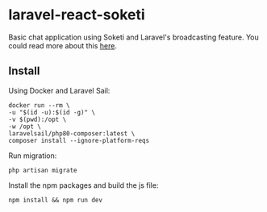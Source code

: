 # laravel-react-soketi
Basic chat application using Soketi and Laravel's broadcasting feature.
You could read more about this [here](). 

## Install
Using Docker and Laravel Sail:

```shell
docker run --rm \
-u "$(id -u):$(id -g)" \
-v $(pwd):/opt \
-w /opt \
laravelsail/php80-composer:latest \
composer install --ignore-platform-reqs
```

Run migration:
```shell
php artisan migrate
```

Install the npm packages and build the js file:
```shell
npm install && npm run dev
```
